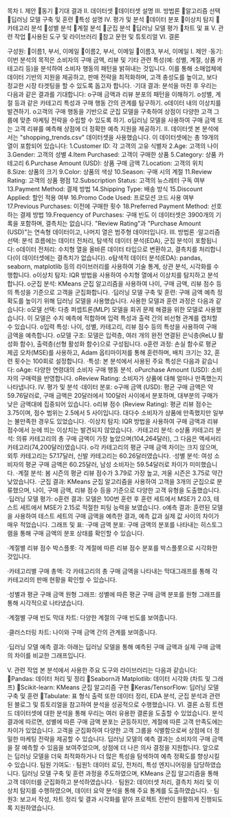 목차
I. 제안
동기
기대 결과
II. 데이터셋
데이터셋 설명
III. 방법론
알고리즘 선택
딥러닝 모델 구축 및 훈련
특성 설명
IV. 평가 및 분석
데이터 분포
이상치 탐지
카테고리 분석
성별 분석
계절 분석
군집 분석
딥러닝 모델 평가
차트 및 표
V. 관련 작업
사용된 도구 및 라이브러리
참고 문헌 및 튜토리얼
VI. 결론




구성원:
이름1, 부서, 이메일
이름2, 부서, 이메일
이름3, 부서, 이메일
I. 제안
·동기:
이번 분석의 목적은 소비자의 구매 금액, 리뷰 및 기타 관련 특성(예: 성별, 계절, 상품 카테고리 등)을 분석하여 소비자 행동의 패턴을 밝혀내는 것입니다. 이를 통해 소매업체에 데이터 기반의 지원을 제공하고, 판매 전략을 최적화하며, 고객 충성도를 높이고, 보다 정교한 시장 타겟팅을 할 수 있도록 돕고자 합니다.
·기대 결과:
분석을 마친 후 우리는 다음과 같은 결과를 기대합니다:
o구매 금액과 리뷰 분포의 패턴을 이해하기.
o성별, 계절 등과 같은 카테고리 특성과 구매 행동 간의 관계를 탐구하기.
o데이터 내의 이상치를 발견하기.
o고객의 구매 행동을 기반으로 군집 모델을 구축하여 상점이 다양한 고객 그룹에 맞춘 마케팅 전략을 수립할 수 있도록 하기.
o딥러닝 모델을 사용하여 구매 금액 또는 고객 리뷰를 예측해 상점에 더 정확한 예측 지원을 제공하기.
II. 데이터셋
본 분석에서는 "shopping_trends.csv" 데이터셋을 사용했습니다. 이 데이터셋에는 총 19개의 열이 포함되어 있습니다:
1.Customer ID: 각 고객의 고유 식별자
2.Age: 고객의 나이
3.Gender: 고객의 성별
4.Item Purchased: 고객이 구매한 상품
5.Category: 상품 카테고리
6.Purchase Amount (USD): 상품 구매 금액
7.Location: 고객의 위치
8.Size: 상품의 크기
9.Color: 상품의 색상
10.Season: 구매 시의 계절
11.Review Rating: 고객의 상품 평점
12.Subscription Status: 고객의 뉴스레터 구독 여부
13.Payment Method: 결제 방법
14.Shipping Type: 배송 방식
15.Discount Applied: 할인 적용 여부
16.Promo Code Used: 프로모션 코드 사용 여부
17.Previous Purchases: 이전에 구매한 횟수
18.Preferred Payment Method: 선호하는 결제 방법
19.Frequency of Purchases: 구매 빈도
이 데이터셋은 3900개의 기록을 포함하며, 결측치는 없습니다. "Review Rating"과 "Purchase Amount (USD)"는 연속형 데이터이고, 나머지 열은 범주형 데이터입니다.
III. 방법론
·알고리즘 선택:
분석 흐름에는 데이터 전처리, 탐색적 데이터 분석(EDA), 군집 분석이 포함됩니다:
o데이터 전처리: 수치형 열을 올바른 데이터 타입으로 변환하고, 결측치를 처리합니다(이 데이터셋에는 결측치가 없습니다).
o탐색적 데이터 분석(EDA): pandas, seaborn, matplotlib 등의 라이브러리를 사용하여 기술 통계, 상관 분석, 시각화를 수행합니다.
o이상치 탐지: IQR 방법을 사용하여 수치형 열에서 이상치를 탐지하고 분석합니다.
o군집 분석: KMeans 군집 알고리즘을 사용하여 나이, 구매 금액, 리뷰 점수 등의 특성을 기준으로 고객을 군집화합니다.
·딥러닝 모델 구축 및 훈련:
구매 금액 예측 정확도를 높이기 위해 딥러닝 모델을 사용했습니다. 사용한 모델과 훈련 과정은 다음과 같습니다:
o모델 선택: 다층 퍼셉트론(MLP) 모델을 회귀 문제 해결을 위한 모델로 사용했습니다. 이 모델은 수치 예측에 적합하며 입력 특성과 출력 간의 비선형 관계를 캡처할 수 있습니다.
o입력 특성: 나이, 성별, 카테고리, 리뷰 점수 등의 특성을 사용하여 구매 금액을 예측합니다.
o모델 구조: 모델은 입력층, 여러 개의 완전 연결된 은닉층(ReLU 활성화 함수), 출력층(선형 활성화 함수)으로 구성됩니다.
o훈련 과정: 손실 함수로 평균 제곱 오차(MSE)를 사용하고, Adam 옵티마이저를 통해 훈련하며, 배치 크기는 32, 훈련 횟수는 100회로 설정합니다.
·특성:
본 분석에서 사용된 주요 특성은 다음과 같습니다:
oAge: 다양한 연령대의 소비자 구매 행동 분석.
oPurchase Amount (USD): 소비자의 구매력을 반영합니다.
oReview Rating: 소비자가 상품에 대해 얼마나 만족했는지 나타냅니다.
IV. 평가 및 분석
·데이터 분포:
o구매 금액 (USD): 평균 구매 금액은 약 59.76달러로, 구매 금액은 20달러에서 100달러 사이에서 분포하며, 대부분의 구매가 낮은 금액대에 집중되어 있습니다.
o리뷰 점수 (Review Rating): 평균 리뷰 점수는 3.75이며, 점수 범위는 2.5에서 5 사이입니다. 대다수 소비자가 상품에 만족했지만 일부는 불만족한 경우도 있었습니다.
·이상치 탐지:
IQR 방법을 사용하여 구매 금액과 리뷰 점수에서 눈에 띄는 이상치는 발견되지 않았습니다.
·카테고리 분석:
o상품 카테고리 분석: 의류 카테고리의 총 구매 금액이 가장 높았으며(104,264달러), 그 다음은 액세서리 카테고리(74,200달러)였습니다.
o각 카테고리의 평균 구매 금액 차이는 크지 않으며, 외투 카테고리는 57.17달러, 신발 카테고리는 60.26달러였습니다.
·성별 분석:
여성 소비자의 평균 구매 금액은 60.25달러, 남성 소비자는 59.54달러로 차이가 미미했습니다.
·계절 분석:
봄 시즌의 평균 리뷰 점수가 3.79로 가장 높고, 겨울 시즌은 3.75로 약간 낮았습니다.
·군집 결과:
KMeans 군집 알고리즘을 사용하여 고객을 3개의 군집으로 분류했으며, 나이, 구매 금액, 리뷰 점수 등을 기준으로 다양한 고객 유형을 도출했습니다.
·딥러닝 모델 평가:
o훈련 결과: 모델은 100번 훈련 후 훈련 세트에서 MSE가 2.03, 테스트 세트에서 MSE가 2.15로 적절한 피팅 능력을 보였습니다.
o예측 결과: 훈련된 모델을 사용하여 테스트 세트의 구매 금액을 예측한 결과, 예측 값과 실제 값 사이의 차이가 매우 적었습니다.
그래프 및 표:
·구매 금액 분포:
구매 금액의 분포를 나타내는 히스토그램을 통해 구매 금액의 분포 상태를 확인할 수 있습니다.

·계절별 리뷰 점수 박스플롯:
각 계절에 따른 리뷰 점수 분포를 박스플롯으로 시각화한 것입니다.

·카테고리별 구매 총액:
각 카테고리의 총 구매 금액을 나타내는 막대그래프를 통해 각 카테고리의 판매 현황을 확인할 수 있습니다.

·성별과 평균 구매 금액 원형 그래프:
성별에 따른 평균 구매 금액 분포를 원형 그래프를 통해 시각적으로 나타냈습니다.

·계절별 구매 빈도 막대 차트: 
다양한 계절의 구매 빈도를 보여줍니다.

·클러스터링 차트: 
나이와 구매 금액 간의 관계를 보여줍니다.

·딥러닝 모델 예측 결과:
아래는 딥러닝 모델을 통해 예측된 구매 금액과 실제 구매 금액의 차이를 비교한 그래프입니다.

V. 관련 작업
본 분석에서 사용한 주요 도구와 라이브러리는 다음과 같습니다:
Pandas: 데이터 처리 및 정리
Seaborn과 Matplotlib: 데이터 시각화 (차트 및 그래프)
Scikit-learn: KMeans 군집 알고리즘 구현
Keras/TensorFlow: 딥러닝 모델 구축 및 훈련
Tabulate: 표 형식 출력
또한 데이터 정리, EDA 분석, 군집 분석과 관련된 블로그 및 튜토리얼을 참고하여 분석을 성공적으로 수행했습니다.
VI. 결론
쇼핑 트렌드 데이터셋에 대한 분석을 통해 우리는 여러 유용한 결론을 도출할 수 있었습니다. 분석 결과에 따르면, 성별에 따른 구매 금액 분포는 균등하지만, 계절에 따른 고객 만족도에는 차이가 있었습니다. 고객을 군집화하여 다양한 고객 그룹을 식별함으로써 상점에 더 정밀한 마케팅 전략을 제공할 수 있습니다. 딥러닝 모델의 예측 결과는 소비자의 구매 금액을 잘 예측할 수 있음을 보여주었으며, 상점에 더 나은 의사 결정을 지원합니다. 앞으로는 딥러닝 모델을 더욱 최적화하거나 더 많은 특성을 탐색하여 예측 정확도를 향상시킬 수 있습니다.
팀원 기여도:
·  팀원1: 데이터 로딩, 전처리, 특성 엔지니어링을 담당하였습니다. 딥러닝 모델 구축 및 훈련 과정을 주도하였으며, KMeans 군집 알고리즘을 통해 고객 데이터를 군집화하고 분석하였습니다.
·  팀원2: 데이터셋 처리, 결측치 처리 및 이상치 탐지를 수행하였으며, 데이터 요약 분석을 통해 주요 통계를 도출하였습니다.
·  팀원3: 보고서 작성, 차트 정리 및 결과 시각화를 맡아 프로젝트 전반이 원활하게 진행되도록 지원하였습니다.

